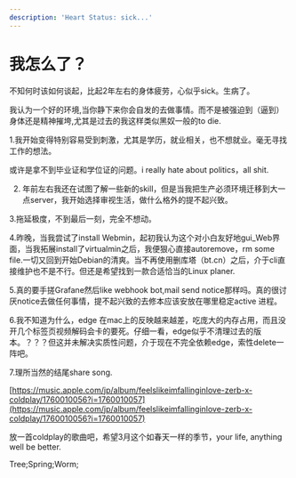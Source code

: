 ```yaml
---
description: 'Heart Status: sick...'
---
```


# 我怎么了？

不知何时该如何谈起，比起2年左右的身体疲劳，心似乎sick。生病了。

我认为一个好的环境,当你静下来你会自发的去做事情。而不是被强迫到（逼到）身体还是精神摧垮,尤其是过去的我这样类似黑奴一般的to die.

1.我开始变得特别容易受到刺激，尤其是学历，就业相关，也不想就业。毫无寻找工作的想法。

或许是拿不到毕业证和学位证的问题。i really hate about politics，all shit.

2. 年前左右我还在试图了解一些新的skill，但是当我把生产必须环境迁移到大一点server，我开始选择审视生活，做什么格外的提不起兴致。

3.拖延极度，不到最后一刻，完全不想动。

4.昨晚，当我尝试了install Webmin，起初我认为这个对小白友好地gui\_Web界面，当我拓展install了virtualmin之后，我便狠心直接autoremove，rm some file.一切又回到开始Debian的清爽。当不再使用删库塔（bt.cn）之后，介于cli直接维护也不是不行。但还是希望找到一款合适恰当的Linux planer.

5.真的要手搓Grafane然后like webhook bot,mail send notice那样吗。真的很讨厌notice去做任何事情，提不起兴致的去修本应该安放在哪里稳定active 进程。

6.我不知道为什么，edge 在mac上的反映越来越差，吃庞大的内存占用，而且没开几个标签页视频解码会卡的要死。仔细一看，edge似乎不清理过去的版本。？？？但这并未解决实质性问题，介于现在不完全依赖edge，索性delete一阵吧。

7.理所当然的结尾share song.

[https://music.apple.com/jp/album/feelslikeimfallinginlove-zerb-x-coldplay/1760010056?i=1760010057](https://music.apple.com/jp/album/feelslikeimfallinginlove-zerb-x-coldplay/1760010056?i=1760010057)

放一首coldplay的歌曲吧，希望3月这个如春天一样的季节，your life, anything well be better.

Tree;Spring;Worm;
